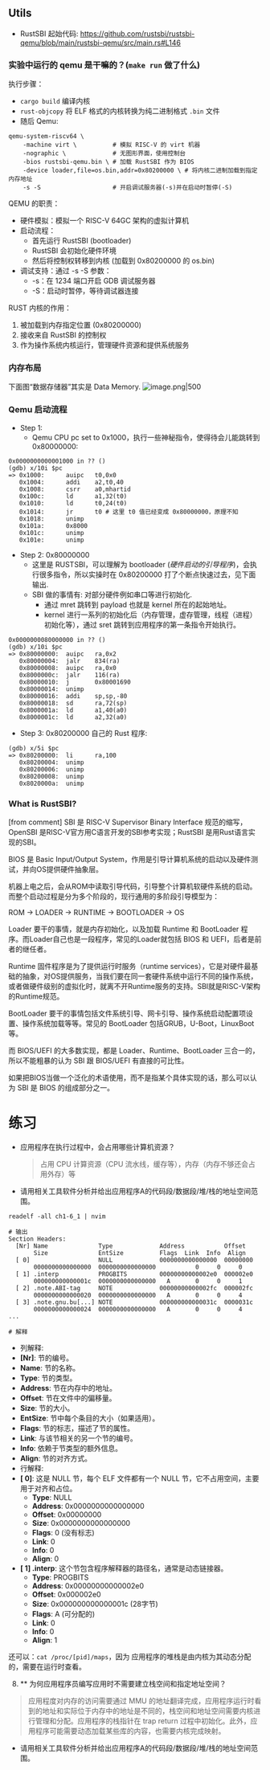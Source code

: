 ## Utils
- RustSBI 起始代码: https://github.com/rustsbi/rustsbi-qemu/blob/main/rustsbi-qemu/src/main.rs#L146

### 实验中运行的 qemu 是干嘛的？(`make run` 做了什么)

执行步骤：
- `cargo build` 编译内核
- `rust-objcopy` 将 ELF 格式的内核转换为纯二进制格式 `.bin` 文件
- 随后 Qemu:
```console
qemu-system-riscv64 \
    -machine virt \          # 模拟 RISC-V 的 virt 机器
    -nographic \             # 无图形界面，使用控制台
    -bios rustsbi-qemu.bin \ # 加载 RustSBI 作为 BIOS
    -device loader,file=os.bin,addr=0x80200000 \ # 将内核二进制加载到指定内存地址
    -s -S                    # 开启调试服务器(-s)并在启动时暂停(-S)
```

QEMU 的职责：
- 硬件模拟：模拟一个 RISC-V 64GC 架构的虚拟计算机
- 启动流程：
	- 首先运行 RustSBI (bootloader)
	- RustSBI 会初始化硬件环境
	- 然后将控制权转移到内核 (加载到 0x80200000 的 os.bin)
- 调试支持：通过 -s -S 参数：
	- -s：在 1234 端口开启 GDB 调试服务器
	- -S：启动时暂停，等待调试器连接

RUST 内核的作用：
1. 被加载到内存指定位置 (0x80200000)
2. 接收来自 RustSBI 的控制权
3. 作为操作系统内核运行，管理硬件资源和提供系统服务

### 内存布局
下面图“数据存储器”其实是 Data Memory.
![image.png|500](https://how-to-1258460161.cos.ap-shanghai.myqcloud.com/how-to/20250324202148.png)
### Qemu 启动流程

- Step 1:
	- Qemu CPU pc set to 0x1000，执行一些神秘指令，使得待会儿能跳转到 0x80000000:
```
0x0000000000001000 in ?? ()
(gdb) x/10i $pc
=> 0x1000:      auipc   t0,0x0
   0x1004:      addi    a2,t0,40
   0x1008:      csrr    a0,mhartid
   0x100c:      ld      a1,32(t0)
   0x1010:      ld      t0,24(t0)
   0x1014:      jr      t0 # 这里 t0 值已经变成 0x80000000，原理不知
   0x1018:      unimp
   0x101a:      0x8000
   0x101c:      unimp
   0x101e:      unimp
```
- Step 2: 0x80000000
	- 这里是 RUSTSBI，可以理解为 bootloader (_硬件启动的引导程序_)，会执行很多指令，所以实操时在 0x80200000 打了个断点快速过去，见下面输出.
	- SBI 做的事情有: 对部分硬件例如串口等进行初始化.
		- 通过 mret 跳转到 payload 也就是 kernel 所在的起始地址。
		- kernel 进行一系列的初始化后（内存管理，虚存管理，线程（进程）初始化等），通过 sret 跳转到应用程序的第一条指令开始执行。
```
0x0000000080000000 in ?? ()
(gdb) x/10i $pc
=> 0x80000000:  auipc   ra,0x2
   0x80000004:  jalr    834(ra)
   0x80000008:  auipc   ra,0x0
   0x8000000c:  jalr    116(ra)
   0x80000010:  j       0x80001690
   0x80000014:  unimp
   0x80000016:  addi    sp,sp,-80
   0x80000018:  sd      ra,72(sp)
   0x8000001a:  ld      a1,40(a0)
   0x8000001c:  ld      a2,32(a0)
```
- Step 3: 0x80200000 自己的 Rust 程序:
```
(gdb) x/5i $pc
=> 0x80200000:  li      ra,100
   0x80200004:  unimp
   0x80200006:  unimp
   0x80200008:  unimp
   0x8020000a:  unimp
```

### What is RustSBI?

[from comment] SBI 是 RISC-V Supervisor Binary Interface 规范的缩写，OpenSBI 是RISC-V官方用C语言开发的SBI参考实现；RustSBI 是用Rust语言实现的SBI。

BIOS 是 Basic Input/Output System，作用是引导计算机系统的启动以及硬件测试，并向OS提供硬件抽象层。

机器上电之后，会从ROM中读取引导代码，引导整个计算机软硬件系统的启动。而整个启动过程是分为多个阶段的，现行通用的多阶段引导模型为：

ROM -> LOADER -> RUNTIME -> BOOTLOADER -> OS

Loader 要干的事情，就是内存初始化，以及加载 Runtime 和 BootLoader 程序。而Loader自己也是一段程序，常见的Loader就包括 BIOS 和 UEFI，后者是前者的继任者。

Runtime 固件程序是为了提供运行时服务（runtime services），它是对硬件最基础的抽象，对OS提供服务，当我们要在同一套硬件系统中运行不同的操作系统，或者做硬件级别的虚拟化时，就离不开Runtime服务的支持。SBI就是RISC-V架构的Runtime规范。

BootLoader 要干的事情包括文件系统引导、网卡引导、操作系统启动配置项设置、操作系统加载等等。常见的 BootLoader 包括GRUB，U-Boot，LinuxBoot等。

而 BIOS/UEFI 的大多数实现，都是 Loader、Runtime、BootLoader 三合一的，所以不能粗暴的认为 SBI 跟 BIOS/UEFI 有直接的可比性。

如果把BIOS当做一个泛化的术语使用，而不是指某个具体实现的话，那么可以认为 SBI 是 BIOS 的组成部分之一。

# 练习

- 应用程序在执行过程中，会占用哪些计算机资源？
    > 占用 CPU 计算资源（CPU 流水线，缓存等），内存（内存不够还会占用外存）等	
- 请用相关工具软件分析并给出应用程序A的代码段/数据段/堆/栈的地址空间范围。
```
readelf -all ch1-6_1 | nvim

# 输出
Section Headers:
  [Nr] Name              Type             Address           Offset
       Size              EntSize          Flags  Link  Info  Align
  [ 0]                   NULL             0000000000000000  00000000
       0000000000000000  0000000000000000           0     0     0
  [ 1] .interp           PROGBITS         00000000000002e0  000002e0
       000000000000001c  0000000000000000   A       0     0     1
  [ 2] .note.ABI-tag     NOTE             00000000000002fc  000002fc
       0000000000000020  0000000000000000   A       0     0     4
  [ 3] .note.gnu.bu[...] NOTE             000000000000031c  0000031c
       0000000000000024  0000000000000000   A       0     0     4
...

# 解释
```

-  列解释:
- **[Nr]**: 节的编号。
- **Name**: 节的名称。
- **Type**: 节的类型。
- **Address**: 节在内存中的地址。
- **Offset**: 节在文件中的偏移量。
- **Size**: 节的大小。
- **EntSize**: 节中每个条目的大小（如果适用）。
- **Flags**: 节的标志，描述了节的属性。
- **Link**: 与该节相关的另一个节的编号。
- **Info**: 依赖于节类型的额外信息。
- **Align**: 节的对齐方式。
-  行解释:
- **[ 0]**: 这是 NULL 节，每个 ELF 文件都有一个 NULL 节，它不占用空间，主要用于对齐和占位。
  - **Type**: NULL
  - **Address**: 0x0000000000000000
  - **Offset**: 0x00000000
  - **Size**: 0x0000000000000000
  - **Flags**: 0 (没有标志)
  - **Link**: 0
  - **Info**: 0
  - **Align**: 0
- **[ 1] .interp**: 这个节包含程序解释器的路径名，通常是动态链接器。
  - **Type**: PROGBITS
  - **Address**: 0x00000000000002e0
  - **Offset**: 0x000002e0
  - **Size**: 0x000000000000001c (28字节)
  - **Flags**: A (可分配的)
  - **Link**: 0
  - **Info**: 0
  - **Align**: 1

还可以：`cat /proc/[pid]/maps`，因为 应用程序的堆栈是由内核为其动态分配的，需要在运行时查看。

8. ** 为何应用程序员编写应用时不需要建立栈空间和指定地址空间？
> 应用程度对内存的访问需要通过 MMU 的地址翻译完成，应用程序运行时看到的地址和实际位于内存中的地址是不同的，栈空间和地址空间需要内核进行管理和分配。应用程序的栈指针在 trap return 过程中初始化。此外，应用程序可能需要动态加载某些库的内容，也需要内核完成映射。
- 请用相关工具软件分析并给出应用程序A的代码段/数据段/堆/栈的地址空间范围。